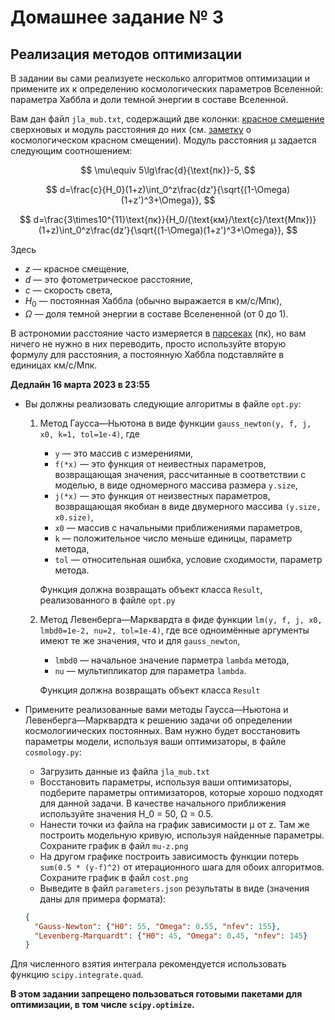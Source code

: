 # Домашнее задание № 3
## Реализация методов оптимизации

В задании вы сами реализуете несколько алгоритмов оптимизации и примените их к определению космологических параметров Вселенной: параметра Хаббла и доли темной энергии в составе Вселенной.

Вам дан файл `jla_mub.txt`, содержащий две колонки: [красное смещение](http://www.astronet.ru/db/msg/1162269) сверхновых и модуль расстояния до них (см. [заметку](http://www.astronet.ru/db/msg/1162269) о космологическом красном смещении).
Модуль расстояния μ задается следующим соотношением:

$$
\mu\equiv 5\lg\frac{d}{\text{пк}}-5,
$$

$$
d=\frac{c}{H_0}(1+z)\int_0^z\frac{dz'}{\sqrt{(1-\Omega)(1+z')^3+\Omega}},
$$

$$
d=\frac{3\times10^{11}\text{пк}}{H_0/(\text{км}/\text{с}/\text{Мпк})}(1+z)\int_0^z\frac{dz'}{\sqrt{(1-\Omega)(1+z')^3+\Omega}},
$$

Здесь
  - $z$ — красное смещение,
  - $d$ — это фотометрическое расстояние,
  - $c$ — скорость света,
  - $H_0$ — постоянная Хаббла (обычно выражается в км/с/Мпк),
  - $\Omega$ — доля темной энергии в составе Вселененной (от 0 до 1).

В астрономии расстояние часто измеряется в [парсеках](http://www.astronet.ru/db/msg/1162328) (пк), но вам ничего не нужно в них переводить, просто используйте вторую формулу для расстояния, а постоянную Хаббла подставляйте в единицах км/с/Мпк.

**Дедлайн 16 марта 2023 в 23:55**

- Вы должны реализовать следующие алгоритмы в файле `opt.py`:

  1. Метод Гаусса—Ньютона в виде функции `gauss_newton(y, f, j, x0, k=1, tol=1e-4)`, где
     - `y` — это массив с измерениями,
     - `f(*x)` — это функция от неивестных параметров, возвращающая значения, рассчитанные в соответствии с моделью, в виде одномерного массива размера `y.size`,
     - `j(*x)` — это функция от неизвестных параметров, возвращающая якобиан в виде двумерного массива `(y.size, x0.size)`,
     - `x0` — массив с начальными приближениями параметров,
     - `k` — положительное число меньше единицы, параметр метода,
     - `tol` — относительная ошибка, условие сходимости, параметр метода.

     Функция должна возвращать объект класса `Result`, реализованного в файле `opt.py`
  2. Метод Левенберга—Марквардта в фиде функции `lm(y, f, j, x0, lmbd0=1e-2, nu=2, tol=1e-4)`, где все одноимённые аргументы имеют те же значения, что и для `gauss_newton`,
     - `lmbd0` — начальное значение парметра `lambda` метода,
     - `nu` — мультипликатор для параметра `lambda`.

     Функция должна возвращать объект класса `Result`

- Примените реализованные вами методы Гаусса—Ньютона и Левенберга—Марквардта к решению задачи об определении космологиических постоянных.
  Вам нужно будет восстановить параметры модели, используя ваши оптимизаторы, в файле `cosmology.py`:
  - Загрузить данные из файла `jla_mub.txt`
  - Восстановить параметры, используя ваши оптимизаторы, подберите параметры оптимизаторов, которые хорошо подходят для данной задачи.
    В качестве начального приближения используйте значения H_0 = 50, Ω = 0.5.
  - Нанести точки из файла на график зависимости μ от z. Там же построить модельную кривую, используя найденные параметры. Сохраните график в файл `mu-z.png`
  - На другом графике построить зависимость функции потерь `sum(0.5 * (y-f)^2)` от итерационного шага для обоих алгоритмов. Сохраните график в файл `cost.png`
  - Выведите в файл `parameters.json` результаты в виде (значения даны для примера формата):

  ```json
  {
    "Gauss-Newton": {"H0": 55, "Omega": 0.55, "nfev": 155},
    "Levenberg-Marquardt": {"H0": 45, "Omega": 0.45, "nfev": 145}
  }
  ```

Для численного взятия интеграла рекомендуется использовать функцию `scipy.integrate.quad`. 

**В этом задании запрещено пользоваться готовыми пакетами для оптимизации, в том числе `scipy.optimize`.**
